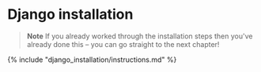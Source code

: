 # Django installation

> **Note** If you already worked through the installation steps then you've 
already done this – you can go straight to the next chapter!

{% include "django_installation/instructions.md" %}
